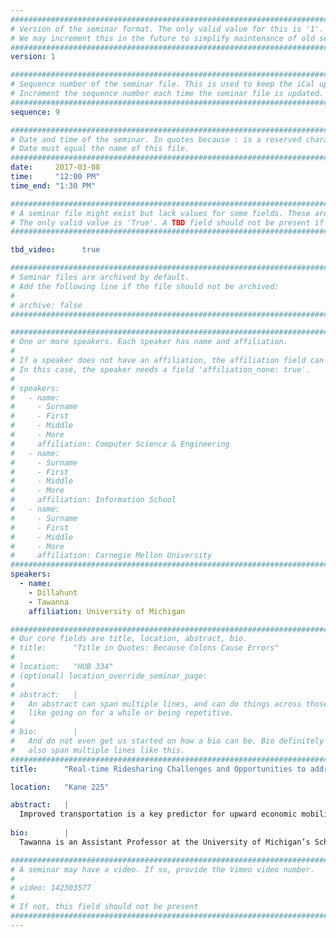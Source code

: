 ```yaml
---
################################################################################
# Version of the seminar format. The only valid value for this is '1'. 
# We may increment this in the future to simplify maintenance of old seminars.
################################################################################
version: 1

################################################################################
# Sequence number of the seminar file. This is used to keep the iCal up to date.
# Increment the sequence number each time the seminar file is updated.
################################################################################
sequence: 9

################################################################################
# Date and time of the seminar. In quotes because : is a reserved character.
# Date must equal the name of this file.
################################################################################
date:     2017-03-08
time:     "12:00 PM"
time_end: "1:30 PM"

################################################################################
# A seminar file might exist but lack values for some fields. These are 'TBD'. 
# The only valid value is 'True'. A TBD field should not be present if 'False'.
################################################################################

tbd_video:      true

################################################################################
# Seminar files are archived by default.
# Add the following line if the file should not be archived:
#
# archive: false
################################################################################

################################################################################
# One or more speakers. Each speaker has name and affiliation.
#
# If a speaker does not have an affiliation, the affiliation field can be removed.
# In this case, the speaker needs a field 'affiliation_none: true'.
#
# speakers:
#   - name: 
#     - Surname
#     - First
#     - Middle
#     - More
#     affiliation: Computer Science & Engineering 
#   - name: 
#     - Surname
#     - First
#     - Middle
#     - More
#     affiliation: Information School 
#   - name: 
#     - Surname
#     - First
#     - Middle
#     - More
#     affiliation: Carnegie Mellon University 
################################################################################
speakers:
  - name:
    - Dillahunt
    - Tawanna
    affiliation: University of Michigan

################################################################################
# Our core fields are title, location, abstract, bio.
# title:      "Title in Quotes: Because Colons Cause Errors"
# 
# location:   "HUB 334"
# (optional) location_override_seminar_page:
#
# abstract:   |
#   An abstract can span multiple lines, and can do things across those lines,
#   like going on for a while or being repetitive.
# 
# bio:        |
#   And do not even get us started on how a bio can be. Bio definitely can
#   also span multiple lines like this.
################################################################################
title:      "Real-time Ridesharing Challenges and Opportunities to address Issues of Unemployment among Low-Resourced Populations"

location:   "Kane 225"

abstract:   |
  Improved transportation is a key predictor for upward economic mobility, and the relationship between transportation and economic mobility is stronger than that between economic mobility and factors like crime, the percentage of two-parent families, and elementary-school test scores. Real-time ridesharing services (e.g., Uber and Lyft) are often touted as sharing-economy leaders and dramatically lower the cost of transportation. However, how to make these services work better among low-income and transportation-scarce households, how these individuals experience these services, and whether they encounter barriers in enlisting these services is unknown. This presentation will uncover the feasibility, challenges, and opportunities of deploying real-time ridesharing services in underserved and transportation-scarce areas in Detroit, MI. This presentation will also discuss opportunities for new transportation models to address the unemployment needs of low-resourced populations. 
  
bio:        |
  Tawanna is an Assistant Professor at the University of Michigan’s School of Information and holds a courtesy appointment with the Electrical Engineering and Computer Science Department. Tawanna received her Ph.D. in Human-Computer Interaction (HCI) from Carnegie Mellon University. She also holds a M.S. in Human-Computer Interaction from Carnegie Mellon, a M.S. in Computer Science from the Oregon Graduate Institute School of Science and Engineering at the Oregon Health and Science University, and a B.S. in Computer Engineering from North Carolina State University. In collaboration with colleagues, Tawanna uses human-centered and participatory design approaches, and research from multiple disciplines (i.e., psychology, ubiquitous computing, law, sociology, economics, design, and health) to explore the ways in which technology can be used to solve real-world problems, particularly among disadvantaged communities. 

################################################################################
# A seminar may have a video. If so, provide the Vimeo video number.
#
# video: 142303577
#
# If not, this field should not be present 
################################################################################
---
```

